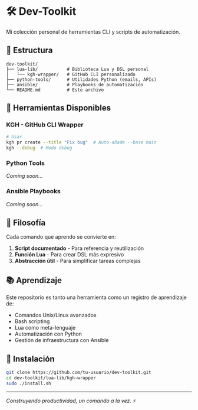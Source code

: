 # 🛠 Dev-Toolkit

Mi colección personal de herramientas CLI y scripts de automatización.

## 📁 Estructura

```
dev-toolkit/
├── lua-lib/           # Biblioteca Lua y DSL personal
│   └── kgh-wrapper/   # GitHub CLI personalizado
├── python-tools/      # Utilidades Python (emails, APIs)
├── ansible/           # Playbooks de automatización
└── README.md          # Este archivo
```

## 🚀 Herramientas Disponibles

### KGH - GitHub CLI Wrapper
```bash
# Usar
kgh pr create --title "Fix bug"  # Auto-añade --base main
kgh --debug  # Modo debug
```

### Python Tools
*Coming soon...*

### Ansible Playbooks
*Coming soon...*

## 🎯 Filosofía

Cada comando que aprendo se convierte en:
1. **Script documentado** - Para referencia y reutilización
2. **Función Lua** - Para crear DSL más expresivo
3. **Abstracción útil** - Para simplificar tareas complejas

## 📚 Aprendizaje

Este repositorio es tanto una herramienta como un registro de aprendizaje de:
- Comandos Unix/Linux avanzados
- Bash scripting
- Lua como meta-lenguaje
- Automatización con Python
- Gestión de infraestructura con Ansible

## 🔧 Instalación

```bash
git clone https://github.com/tu-usuario/dev-toolkit.git
cd dev-toolkit/lua-lib/kgh-wrapper
sudo ./install.sh
```

---
*Construyendo productividad, un comando a la vez.* ⚡